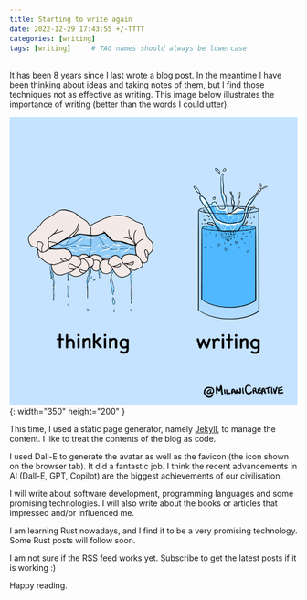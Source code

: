 ```yaml
---
title: Starting to write again
date: 2022-12-29 17:43:55 +/-TTTT
categories: [writing]
tags: [writing]     # TAG names should always be lowercase
---
```




It has been 8 years since I last wrote a blog post. In the meantime I have been thinking about ideas and taking notes of them, but I find those techniques not as effective as writing. This image below illustrates the importance of writing (better than the words I could utter).

![thinking-vs-writing](/assets/img/posts/starting-to-write-again/thinking-vs-writing.png){: width="350" height="200" }

This time, I used a static page generator, namely [Jekyll](https://jekyllrb.com/), to manage the content. I like to treat the contents of the blog as code.

I used Dall-E to generate the avatar as well as the favicon (the icon shown on the browser tab). It did a fantastic job. I think the recent advancements in AI (Dall-E, GPT, Copilot) are the biggest achievements of our civilisation.

I will write about software development, programming languages and some promising technologies. I will also write about the books or articles that impressed and/or influenced me.

I am learning Rust nowadays, and I find it to be a very promising technology. Some Rust posts will follow soon.

I am not sure if the RSS feed works yet. Subscribe to get the latest posts if it is working :)

Happy reading.